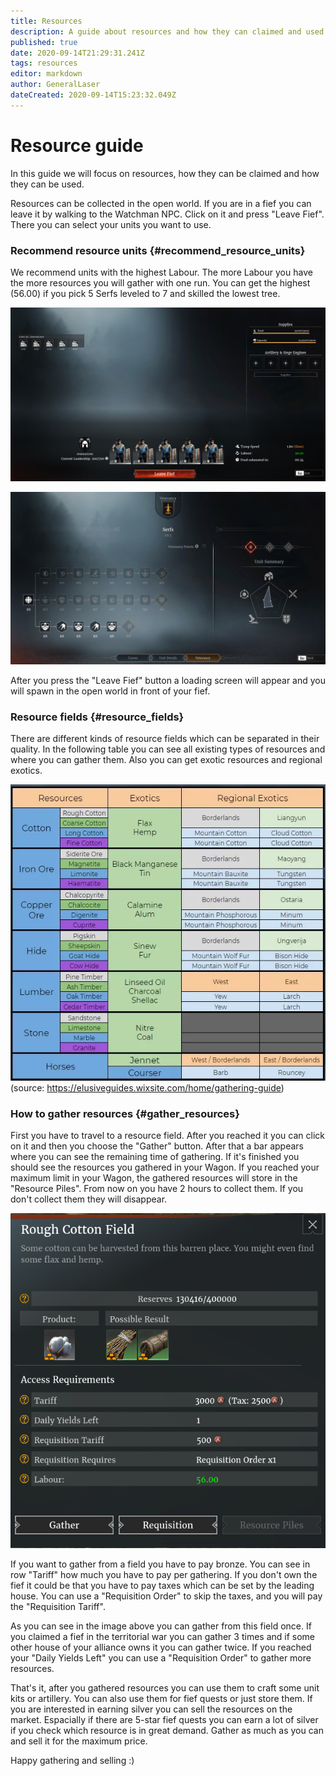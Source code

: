 ```yaml
---
title: Resources
description: A guide about resources and how they can claimed and used
published: true
date: 2020-09-14T21:29:31.241Z
tags: resources
editor: markdown
author: GeneralLaser
dateCreated: 2020-09-14T15:23:32.049Z
---
```


# Resource guide

In this guide we will focus on resources, how they can be claimed and how they can be used.

Resources can be collected in the open world. If you are in a fief you can leave it by 
walking to the Watchman NPC. Click on it and press "Leave Fief". There you can select your units you want to use.

### Recommend resource units {#recommend_resource_units}

We recommend units with the highest Labour. The more Labour you have the more resources you will gather with one run.
You can get the highest (56.00) if you pick 5 Serfs leveled to 7 
and skilled the lowest tree.

![Maximum_labour](../../assets/images/resources/5_serfs.PNG) 

![Maximum_labour](../../assets/images/resources/serfs_lvl7.PNG)

After you press the "Leave Fief" button a loading screen will appear and you will spawn in the open world in front of your fief.

### Resource fields {#resource_fields}

There are different kinds of resource fields which can be separated in their quality. In the following table you can 
see all existing types of resources and where you can gather them. Also you can get exotic resources and regional exotics.

![Maximum_labour](../../assets/images/resources/resources.PNG) 
(source: https://elusiveguides.wixsite.com/home/gathering-guide)

### How to gather resources {#gather_resources}

First you have to travel to a resource field. After you reached it you can click on it and then you choose the "Gather" button.
After that a bar appears where you can see the remaining time of gathering.
If it's finished you should see the resources you gathered in your Wagon. If you reached your maximum limit
in your Wagon, the gathered resources will store in the "Resource Piles". From now on you have 2 hours
to collect them. If you don't collect them they will disappear.

![Maximum_labour](../../assets/images/resources/resource_field_withTaxes.PNG)

If you want to gather from a field you have to pay bronze. You can see in row "Tariff" how much you have to pay per gathering.
If you don't own the fief it could be that you have to pay taxes which can be set by the leading house. You can
use a "Requisition Order" to skip the taxes, and you will pay the "Requisition Tariff".

As you can see in the image above you can gather from this field once. If you claimed a fief in the territorial war 
you can gather 3 times and if some other house of your alliance owns it you can gather twice. If you reached your "Daily Yields Left" you can use a "Requisition Order" to gather more resources.

That's it, after you gathered resources you can use them to craft some unit kits or artillery. You can also
use them for fief quests or just store them. If you are interested in earning silver you can sell the resources on the market. Espacially 
if there are 5-star fief quests you can earn a lot of silver if you check which resource is in great demand. Gather as
much as you can and sell it for the maximum price.

Happy gathering and selling :)